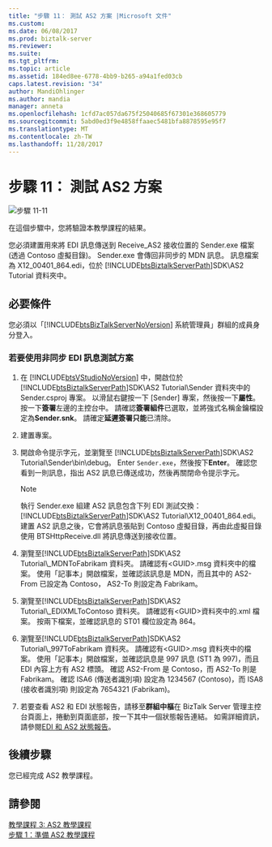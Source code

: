 ```yaml
---
title: "步驟 11： 測試 AS2 方案 |Microsoft 文件"
ms.custom: 
ms.date: 06/08/2017
ms.prod: biztalk-server
ms.reviewer: 
ms.suite: 
ms.tgt_pltfrm: 
ms.topic: article
ms.assetid: 184ed8ee-6778-4bb9-b265-a94a1fed03cb
caps.latest.revision: "34"
author: MandiOhlinger
ms.author: mandia
manager: anneta
ms.openlocfilehash: 1cfd7ac057da675f25040685f67301e368605779
ms.sourcegitcommit: 5abd0ed3f9e4858ffaaec5481bfa8878595e95f7
ms.translationtype: MT
ms.contentlocale: zh-TW
ms.lasthandoff: 11/28/2017
---
```

# <a name="step-11-test-the-as2-solution"></a>步驟 11： 測試 AS2 方案
![步驟 11-11](../core/media/tut-step11-of-11.gif "Tut_Step11_of_11")  
  
 在這個步驟中，您將驗證本教學課程的結果。  
  
 您必須建置用來將 EDI 訊息傳送到 Receive_AS2 接收位置的 Sender.exe 檔案 (透過 Contoso 虛擬目錄)。 Sender.exe 會傳回非同步的 MDN 訊息。 訊息檔案為 X12_00401_864.edi，位於 [!INCLUDE[btsBiztalkServerPath](../includes/btsbiztalkserverpath-md.md)]SDK\AS2 Tutorial 資料夾中。  
  
## <a name="prerequisites"></a>必要條件  
 您必須以「[!INCLUDE[btsBizTalkServerNoVersion](../includes/btsbiztalkservernoversion-md.md)] 系統管理員」群組的成員身分登入。  
  
### <a name="to-test-the-solution-with-an-asynchronous-edi-message"></a>若要使用非同步 EDI 訊息測試方案  
  
1.  在 [!INCLUDE[btsVStudioNoVersion](../includes/btsvstudionoversion-md.md)] 中，開啟位於 [!INCLUDE[btsBiztalkServerPath](../includes/btsbiztalkserverpath-md.md)]SDK\AS2 Tutorial\Sender 資料夾中的 Sender.csproj 專案。 以滑鼠右鍵按一下 [Sender] 專案，然後按一下**屬性**。 按一下**簽署**左邊的主控台中。 請確認**簽署組件**已選取，並將強式名稱金鑰檔設定為**Sender.snk**。 請確定**延遲簽署只能**已清除。  
  
2.  建置專案。  
  
3.  開啟命令提示字元，並瀏覽至 [!INCLUDE[btsBiztalkServerPath](../includes/btsbiztalkserverpath-md.md)]SDK\AS2 Tutorial\Sender\bin\debug。 Enter `Sender.exe`，然後按下**Enter**。 確認您看到一則訊息，指出 AS2 訊息已傳送成功，然後再關閉命令提示字元。  
  
    > [!NOTE]
    >  執行 Sender.exe 組建 AS2 訊息包含下列 EDI 測試交換： [!INCLUDE[btsBiztalkServerPath](../includes/btsbiztalkserverpath-md.md)]SDK\AS2 Tutorial\X12_00401_864.edi。 建置 AS2 訊息之後，它會將訊息張貼到 Contoso 虛擬目錄，再由此虛擬目錄使用 BTSHttpReceive.dll 將訊息傳送到接收位置。  
  
4.  瀏覽至[!INCLUDE[btsBiztalkServerPath](../includes/btsbiztalkserverpath-md.md)]SDK\AS2 Tutorial\\_MDNToFabrikam 資料夾。 請確認有\<GUID\>.msg 資料夾中的檔案。 使用「記事本」開啟檔案，並確認該訊息是 MDN，而且其中的 AS2-From 已設定為 Contoso， AS2-To 則設定為 Fabrikam。  
  
5.  瀏覽至[!INCLUDE[btsBiztalkServerPath](../includes/btsbiztalkserverpath-md.md)]SDK\AS2 Tutorial\\_EDIXMLToContoso 資料夾。 請確認有\<GUID\>資料夾中的.xml 檔案。 按兩下檔案，並確認訊息的 ST01 欄位設定為 864。  
  
6.  瀏覽至[!INCLUDE[btsBiztalkServerPath](../includes/btsbiztalkserverpath-md.md)]SDK\AS2 Tutorial\\_997ToFabrikam 資料夾。 請確認有\<GUID\>.msg 資料夾中的檔案。 使用「記事本」開啟檔案，並確認訊息是 997 訊息 (ST1 為 997)，而且 EDI 內容上方有 AS2 標頭。 確認 AS2-From 是 Contoso，而 AS2-To 則是 Fabrikam。 確認 ISA6 (傳送者識別項) 設定為 1234567 (Contoso)，而 ISA8 (接收者識別項) 則設定為 7654321 (Fabrikam)。  
  
7.  若要查看 AS2 和 EDI 狀態報告，請移至**群組中樞**在 BizTalk Server 管理主控台頁面上，捲動到頁面底部，按一下其中一個狀態報告連結。 如需詳細資訊，請參閱[EDI 和 AS2 狀態報告](../core/edi-and-as2-status-reporting.md)。  
  
## <a name="next-steps"></a>後續步驟  
 您已經完成 AS2 教學課程。  
  
## <a name="see-also"></a>請參閱  
 [教學課程 3: AS2 教學課程](../core/tutorial-3-as2-tutorial.md)   
 [步驟 1：準備 AS2 教學課程](../core/step-1-prepare-for-the-as2-tutorial.md)